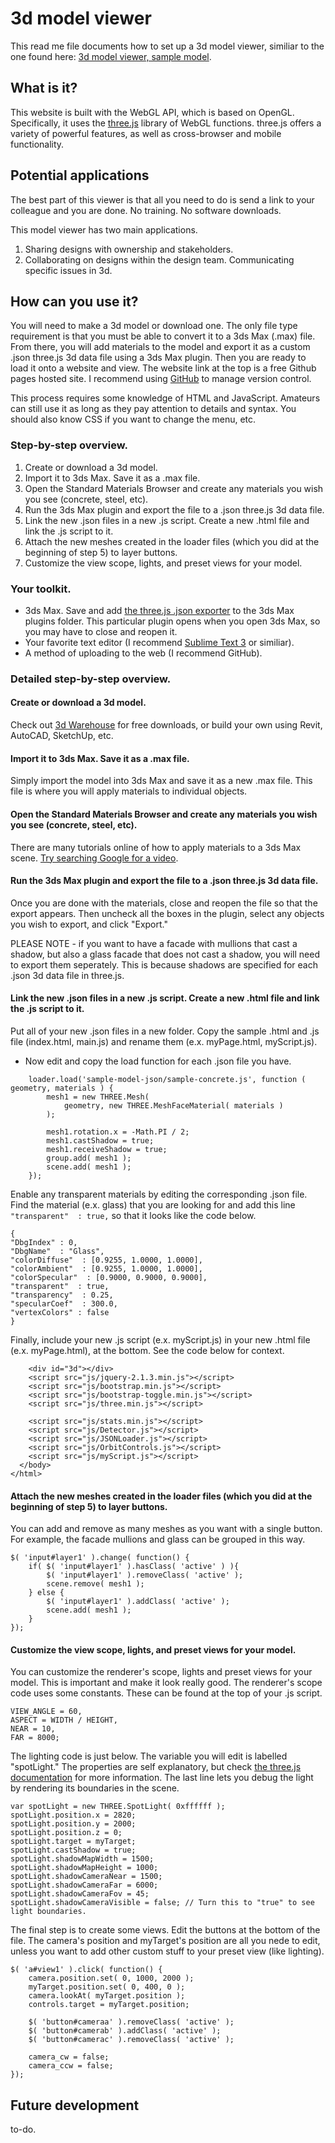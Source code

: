 # 3d model viewer
This read me file documents how to set up a 3d model viewer, similiar to the one found here:  [3d model viewer, sample model](http://tishmanconstruction.github.io/3d-model-viewer/).

## What is it?
This website is built with the WebGL API, which is based on OpenGL. Specifically, it uses the [three.js](http://threejs.org/) library of WebGL functions. three.js offers a variety of powerful features, as well as cross-browser and mobile functionality.

## Potential applications
The best part of this viewer is that all you need to do is send a link to your colleague and you are done. No training. No software downloads.

This model viewer has two main applications.

1. Sharing designs with ownership and stakeholders.
2. Collaborating on designs within the design team. Communicating specific issues in 3d.

## How can you use it?
You will need to make a 3d model or download one. The only file type requirement is that you must be able to convert it to a 3ds Max (.max) file. From there, you will add materials to the model and export it as a custom .json three.js 3d data file using a 3ds Max plugin. Then you are ready to load it onto a website and view. The website link at the top is a free Github pages hosted site. I recommend using [GitHub](https://github.com/) to manage version control.

This process requires some knowledge of HTML and JavaScript. Amateurs can still use it as long as they pay attention to details and syntax. You should also know CSS if you want to change the menu, etc.

### Step-by-step overview.
1. Create or download a 3d model.
2. Import it to 3ds Max. Save it as a .max file.
3. Open the Standard Materials Browser and create any materials you wish you see (concrete, steel, etc).
4. Run the 3ds Max plugin and export the file to a .json three.js 3d data file.
5. Link the new .json files in a new .js script. Create a new .html file and link the .js script to it.
6. Attach the new meshes created in the loader files (which you did at the beginning of step 5) to layer buttons.
7. Customize the view scope, lights, and preset views for your model.

### Your toolkit.
* 3ds Max. Save and add [the three.js .json exporter](https://github.com/mrdoob/three.js/blob/master/utils/exporters/max/ThreeJSExporter.ms) to the 3ds Max plugins folder. This particular plugin opens when you open 3ds Max, so you may have to close and reopen it.
* Your favorite text editor (I recommend [Sublime Text 3](http://www.sublimetext.com/) or similiar).
* A method of uploading to the web (I recommend GitHub).

### Detailed step-by-step overview.
#### Create or download a 3d model.
Check out [3d Warehouse](https://3dwarehouse.sketchup.com/) for free downloads, or build your own using Revit, AutoCAD, SketchUp, etc.

#### Import it to 3ds Max. Save it as a .max file.
Simply import the model into 3ds Max and save it as a new .max file. This file is where you will apply materials to individual objects.

#### Open the Standard Materials Browser and create any materials you wish you see (concrete, steel, etc).
There are many tutorials online of how to apply materials to a 3ds Max scene. [Try searching Google for a video](http://lmgtfy.com/?q=3ds+max+materials+browser).

#### Run the 3ds Max plugin and export the file to a .json three.js 3d data file.
Once you are done with the materials, close and reopen the file so that the export appears. Then uncheck all the boxes in the plugin, select any objects you wish to export, and click "Export."

PLEASE NOTE - if you want to have a facade with mullions that cast a shadow, but also a glass facade that does not cast a shadow, you will need to export them seperately. This is because shadows are specified for each .json 3d data file in three.js.

#### Link the new .json files in a new .js script. Create a new .html file and link the .js script to it.
Put all of your new .json files in a new folder. Copy the sample .html and .js file (index.html, main.js) and rename them (e.x. myPage.html, myScript.js).
  - Now edit and copy the load function for each .json file you have.
```
	loader.load('sample-model-json/sample-concrete.js', function ( geometry, materials ) {  
		mesh1 = new THREE.Mesh(
			geometry, new THREE.MeshFaceMaterial( materials )
		);

		mesh1.rotation.x = -Math.PI / 2;
		mesh1.castShadow = true;
		mesh1.receiveShadow = true;
		group.add( mesh1 );
		scene.add( mesh1 );
	});
```
Enable any transparent materials by editing the corresponding .json file. Find the material (e.x. glass) that you are looking for and add this line `"transparent"  : true,` so that it looks like the code below.
```
{
"DbgIndex" : 0,
"DbgName"  : "Glass",
"colorDiffuse"  : [0.9255, 1.0000, 1.0000],
"colorAmbient"  : [0.9255, 1.0000, 1.0000],
"colorSpecular"  : [0.9000, 0.9000, 0.9000],
"transparent"  : true,
"transparency"  : 0.25,
"specularCoef"  : 300.0,
"vertexColors" : false
}
```
Finally, include your new .js script (e.x. myScript.js) in your new .html file (e.x. myPage.html), at the bottom. See the code below for context.
```
    <div id="3d"></div>
    <script src="js/jquery-2.1.3.min.js"></script>
    <script src="js/bootstrap.min.js"></script>
    <script src="js/bootstrap-toggle.min.js"></script>
    <script src="js/three.min.js"></script>

    <script src="js/stats.min.js"></script>
    <script src="js/Detector.js"></script>
    <script src="js/JSONLoader.js"></script>
    <script src="js/OrbitControls.js"></script>
    <script src="js/myScript.js"></script>
  </body>
</html>
```
#### Attach the new meshes created in the loader files (which you did at the beginning of step 5) to layer buttons.
You can add and remove as many meshes as you want with a single button. For example, the facade mullions and glass can be grouped in this way.
```
$( 'input#layer1' ).change( function() {
	if( $( 'input#layer1' ).hasClass( 'active' ) ){
		$( 'input#layer1' ).removeClass( 'active' );
		scene.remove( mesh1 );
	} else {
		$( 'input#layer1' ).addClass( 'active' );
		scene.add( mesh1 );
	}
});
```
#### Customize the view scope, lights, and preset views for your model.
You can customize the renderer's scope, lights and preset views for your model. This is important and make it look really good.
The renderer's scope code uses some constants. These can be found at the top of your .js script.
```
VIEW_ANGLE = 60,
ASPECT = WIDTH / HEIGHT,
NEAR = 10,
FAR = 8000;
```
The lighting code is just below. The variable you will edit is labelled "spotLight." The properties are self explanatory, but check [the three.js documentation](http://threejs.org/docs/#Reference/Lights/SpotLight) for more information. The last line lets you debug the light by rendering its boundaries in the scene.
```
var spotLight = new THREE.SpotLight( 0xffffff );
spotLight.position.x = 2820;
spotLight.position.y = 2000;
spotLight.position.z = 0;
spotLight.target = myTarget;
spotLight.castShadow = true;
spotLight.shadowMapWidth = 1500;
spotLight.shadowMapHeight = 1000;
spotLight.shadowCameraNear = 1500;
spotLight.shadowCameraFar = 6000;
spotLight.shadowCameraFov = 45;
spotLight.shadowCameraVisible = false; // Turn this to "true" to see light boundaries.
```
The final step is to create some views. Edit the buttons at the bottom of the file. The camera's position and myTarget's position are all you nede to edit, unless you want to add other custom stuff to your preset view (like lighting).
```
$( 'a#view1' ).click( function() {
	camera.position.set( 0, 1000, 2000 );
	myTarget.position.set( 0, 400, 0 );
	camera.lookAt( myTarget.position );
	controls.target = myTarget.position;

	$( 'button#cameraa' ).removeClass( 'active' );
	$( 'button#camerab' ).addClass( 'active' );
	$( 'button#camerac' ).removeClass( 'active' );

	camera_cw = false;
	camera_ccw = false;
});
```
## Future development
to-do.
